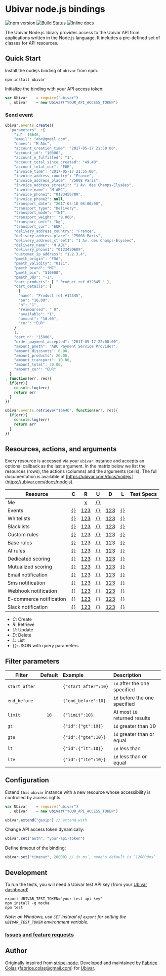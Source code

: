 # Ubivar node.js bindings 
[![npm version](https://badge.fury.io/js/ubivar.svg)](http://badge.fury.io/js/ubivar)
[![Build Status](https://travis-ci.org/ubivar/ubivar-node.png?branch=master)](https://travis-ci.org/ubivar/ubivar-node)
[![Inline docs](http://inch-ci.org/github/ubivar/ubivar-node.svg?branch=master)](http://inch-ci.org/github/ubivar/ubivar-node)
 

The Ubivar Node.js library provides access to the Ubivar API from applications
written in the Node.js language. It includes a pre-defined set of classes for
API resources.

## Quick Start

Install the nodejs binding of `ubivar` from npm.

`npm install ubivar`

Initialize the binding with your API access token:

```js
var Ubivar    = require("ubivar")
  , ubivar    = new Ubivar("YOUR_API_ACCESS_TOKEN")
```

### Send event 
```js
ubivar.events.create({
  "parameters"  :{
    "id": 16646,
    "email": "abc@gmail.com",
    "names": "M Abc",
    "account_creation_time": "2017-05-17 21:50:00",
    "account_id": "10000",
    "account_n_fulfilled": "1",
    "account_total_since_created": "49.40",
    "account_total_cur": "EUR",
    "invoice_time": "2017-05-17 21:55:00",
    "invoice_address_country": "France",
    "invoice_address_place": "75008 Paris",
    "invoice_address_street1": "1 Av. des Champs-Élysées",
    "invoice_name": "M ABC",
    "invoice_phone1": "0123456789",
    "invoice_phone2": null,
    "transport_date": "2017-05-18 08:00:00",
    "transport_type": "Delivery",
    "transport_mode": "TNT",
    "transport_weight": "9.000",
    "transport_unit": "kg",
    "transport_cur": "EUR",
    "delivery_address_country": "France",
    "delivery_address_place": "75008 Paris",
    "delivery_address_street1": "1 Av. des Champs-Élysées",
    "delivery_name": "M ABC",
    "delivery_phone1": "0123450689",
    "customer_ip_address": "1.2.3.4",
    "pmeth_origin": "FRA",
    "pmeth_validity": "0121",
    "pmeth_brand": "MC",
    "pmeth_bin": "510000",
    "pmeth_3ds": "-1",
    "cart_products": [ " Product ref #12345 " ],
    "cart_details": [
      {
      "name": "Product ref #12345",
      "pu": "10.00",
      "n": "1",
      "reimbursed": " 0",
      "available": "1",
      "amount": "10.00",
      "cur": "EUR"
    }
    ],
    "cart_n": "15000",
    "order_payment_accepted": "2017-05-17 22:00:00",
    "amount_pmeth": "ABC Payment Service Provider",
    "amount_discounts": 0.00,
    "amount_products": 20.00,
    "amount_transport": 10.00,
    "amount_total": 30.00,
    "amount_cur": "EUR"
  }
, function(err, res){
  if(err){ 
    console.log(err)
    return err 
  }
})
```

```js
ubivar.events.retrieve("16646", function(err, res){
  if(err){ 
    console.log(err)
    return err
  }
})
```

## Resources, actions, and arguments 
Every resource is accessed via your `ubivar` instance and accepts an optional
callback as the last argument. In the matrix below we list the resources
(rows), the actions (columns) and the arguments (cells). The full documentation
is available at [https://ubivar.com/docs/nodejs](https://ubivar.com/docs/nodejs). 

| Resource                | C | R | U | D | L    | Test Specs |
| ----------------------- |:-:|:-:|:-:|:-:|:----:|:-------:|
| Me                      |   | [x](https://ubivar.com/docs/nodejs#retrieve_your_information) | [`{}`](https://ubivar.com/docs/nodejs#retrieve_your_information) |  | | |
| Events                  | [`{}`](https://ubivar.com/docs/nodejs#create_event)| [123](https://ubivar.com/docs/nodejs#retrieve_event) | [`{}`](https://ubivar.com/docs/nodejs#update_event) | [123](https://ubivar.com/docs/nodejs#delete_event) | [`{}`](https://ubivar.com/docs/nodejs#list_events) | | 
| Whitelists              | [`{}`](https://ubivar.com/docs/nodejs#create_whitelist)| [123](https://ubivar.com/docs/nodejs#retrieve_whitelist) | [`{}`](https://ubivar.com/docs/nodejs#update_whitelist) | [123](https://ubivar.com/docs/nodejs#delete_whitelist) | [`{}`](https://ubivar.com/docs/nodejs#list_whitelists) | | 
| Blacklists              | [`{}`](https://ubivar.com/docs/nodejs#create_blacklist)| [123](https://ubivar.com/docs/nodejs#retrieve_blacklist) | [`{}`](https://ubivar.com/docs/nodejs#update_blacklist) | [123](https://ubivar.com/docs/nodejs#delete_blacklist) | [`{}`](https://ubivar.com/docs/nodejs#list_blacklists) | | 
| Custom rules            | [`{}`](https://ubivar.com/docs/nodejs#create_rules_custom)| [123](https://ubivar.com/docs/nodejs#retrieve_rules_custom) | [`{}`](https://ubivar.com/docs/nodejs#update_rules_custom) | [123](https://ubivar.com/docs/nodejs#delete_rules_custom) | [`{}`](https://ubivar.com/docs/nodejs#list_rules_customs) | | 
| Base rules              | [`{}`](https://ubivar.com/docs/nodejs#create_rules_base)| [123](https://ubivar.com/docs/nodejs#retrieve_rules_base) | [`{}`](https://ubivar.com/docs/nodejs#update_rules_base) | [123](https://ubivar.com/docs/nodejs#delete_rules_base) | [`{}`](https://ubivar.com/docs/nodejs#list_rules_bases) | | 
| AI rules                | [`{}`](https://ubivar.com/docs/nodejs#create_rules_ai)| [123](https://ubivar.com/docs/nodejs#retrieve_rules_ai) | [`{}`](https://ubivar.com/docs/nodejs#update_rules_ai) | [123](https://ubivar.com/docs/nodejs#delete_rules_ai) | [`{}`](https://ubivar.com/docs/nodejs#list_rules_ais) | | 
| Dedicated scoring       | [`{}`](https://ubivar.com/docs/nodejs#create_dedicated_scorings)| [123](https://ubivar.com/docs/nodejs#retrieve_dedicated_scorings) | [`{}`](https://ubivar.com/docs/nodejs#update_dedicated_scorings) | [123](https://ubivar.com/docs/nodejs#delete_dedicated_scorings) | [`{}`](https://ubivar.com/docs/nodejs#list_dedicated_scoringss) | | 
| Mutualized scoring      | [`{}`](https://ubivar.com/docs/nodejs#create_mutualized_scorings)| [123](https://ubivar.com/docs/nodejs#retrieve_mutualized_scorings) | [`{}`](https://ubivar.com/docs/nodejs#update_mutualized_scorings) | [123](https://ubivar.com/docs/nodejs#delete_mutualized_scorings) | [`{}`](https://ubivar.com/docs/nodejs#list_mutualized_scoringss) | | 
| Email notification      | [`{}`](https://ubivar.com/docs/nodejs#create_email)| [123](https://ubivar.com/docs/nodejs#retrieve_email) | [`{}`](https://ubivar.com/docs/nodejs#update_email) | [123](https://ubivar.com/docs/nodejs#delete_email) | [`{}`](https://ubivar.com/docs/nodejs#list_emails) | | 
| Sms notification        | [`{}`](https://ubivar.com/docs/nodejs#create_sms)| [123](https://ubivar.com/docs/nodejs#retrieve_sms) | [`{}`](https://ubivar.com/docs/nodejs#update_sms) | [123](https://ubivar.com/docs/nodejs#delete_sms) | [`{}`](https://ubivar.com/docs/nodejs#list_smss) | | 
| Webhook notification    | [`{}`](https://ubivar.com/docs/nodejs#create_webhook)| [123](https://ubivar.com/docs/nodejs#retrieve_webhook) | [`{}`](https://ubivar.com/docs/nodejs#update_webhook) | [123](https://ubivar.com/docs/nodejs#delete_webhook) | [`{}`](https://ubivar.com/docs/nodejs#list_webhooks) | | 
| E-commerce notification | [`{}`](https://ubivar.com/docs/nodejs#create_e-commerce)| [123](https://ubivar.com/docs/nodejs#retrieve_e-commerce) | [`{}`](https://ubivar.com/docs/nodejs#update_e-commerce) | [123](https://ubivar.com/docs/nodejs#delete_e-commerce) | [`{}`](https://ubivar.com/docs/nodejs#list_e-commerces) | | 
| Slack notification      | [`{}`](https://ubivar.com/docs/nodejs#create_slack)| [123](https://ubivar.com/docs/nodejs#retrieve_slack) | [`{}`](https://ubivar.com/docs/nodejs#update_slack) | [123](https://ubivar.com/docs/nodejs#delete_slack) | [`{}`](https://ubivar.com/docs/nodejs#list_slacks) | | 

+ *C*: Create
+ *R*: Retrieve
+ *U*: Update
+ *D*: Delete
+ *L*: List
+ `{}`: JSON with query parameters

## Filter parameters

| Filter        | Default | Example             | Description                   |
| ------------- |:-------:|:--------------------|:------------------------------|
| `start_after` |         | `{"start_after":10}`| `id` after the one specified  |
| `end_before`  |         | `{"end_before":10}` | `id` before the one specified |
| `limit`       | `10`    | `{"limit":10}`      | At most `10` returned results |
| `gt`          |         | `{"id":{"gt":10}}`  | `id` greater than 10          |
| `gte`         |         | `{"id":{"gte":10}}` | `id` greater than or equal    |
| `lt`          |         | `{"id":{"lt":10}}`  | `id` less than                |
| `lte`         |         | `{"id":{"lte":10}}` | `id` less than or equal       |

## Configuration


Extend `this` `ubivar` instance with a new resource whose accessibility is
controlled by access rights.
```js
var Ubivar    = require("ubivar")
  , ubivar    = new Ubivar("YOUR_API_ACCESS_TOKEN")

ubivar.extend("geoip") // extend with 
```

Change API access token dynamically: 
```js
ubivar.set("auth", "your-api-token")
```

Define timeout of the binding:
```js
ubivar.set("timeout", 20000) // in ms`, node's default is `120000ms`
```

## Development

To run the tests, you will need a Ubivar test API key (from your [Ubivar dashboard](https://my.ubivar.com))

```
export UBIVAR_TEST_TOKEN="your-test-api-key"
npm install -g mocha
npm test
```
*Note: on Windows, use `SET` instead of `export` for setting the `UBIVAR_TEST_TOKEN` environment variable.*

### [Issues and feature requests](https://github.com/ubivar/ubivar-node/issues)

## Author


Originally inspired from [stripe-node](https://github.com/stripe/stripe-node). Developed and maintained by [Fabrice Colas](https://fabricecolas.me) ([fabrice.colas@gmail.com](mailto:fabrice.colas@gmail.com)) for [Ubivar](https://ubivar.com). 

